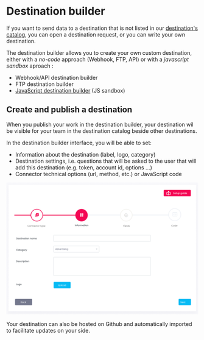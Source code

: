 # Destination builder

If you want to send data to a destination that is not listed in our [destination's catalog](../destinations-catalog/), you can open a destination request, or you can write your own destination.&#x20;

The destination builder allows you to create your own custom destination, either with a _no-code_ approach (Webhook, FTP, API) or with a _javascript sandbox_ aproach :

* Webhook/API destination builder
* FTP destination builder
* [JavaScript destination builder](javascript-destination-builder/) (JS sandbox)

## Create and publish a destination

When you publish your work in the destination builder, your destination wil be visible for your team in the destination catalog beside other destinations.

In the destination builder interface, you will be able to set:

* Information about the destination (label, logo, category)
* Destination settings, i.e. questions that will be asked to the user that will add this destination (e.g. token, account id, options ...)
* Connector technical options (url, method, etc.) or JavaScript code

![](<../../../../.gitbook/assets/image (3) (2).png>)

Your destination can also be hosted on Github and automatically imported to facilitate updates on your side.
